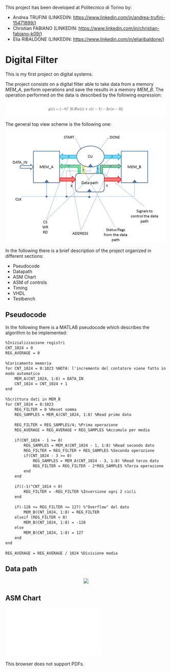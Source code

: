 This project has been developed at Politecnico di Torino by:
 - Andrea TRUFINI    (LINKEDIN: https://www.linkedin.com/in/andrea-trufini-15471899/)
 - Christian FABIANO (LINKEDIN: https://www.linkedin.com/in/christian-fabiano-k09/)
 - Elia RIBALDONE    (LINKEDIN: https://www.linkedin.com/in/eliaribaldone/)

# Digital Filter

This is my first project on digital systems.

The project consists on a digital filter able to take data from a memory *MEM_A*, perform operations and save the results in a memory *MEM_B*.
The operation performed on the data is described by the following expression:
<p align="center"><img src="./Report/formula.png" /></p>

The general top view scheme is the following one:
<p align="center"><img src="./Report/top_view.png" /></p>

In the following there is a brief description of the project organized in different sections:
- Pseudocode
- Datapath
- ASM Chart
- ASM of controls
- Timing
- VHDL
- Testbench

## Pseudocode
In the following there is a MATLAB pseudocode which describes the algorithm to be implemented:
```
%Inizializzazione registri
CNT_1024 = 0
REG_AVERAGE = 0

%Caricamento memoria
for CNT_1024 = 0:1023 %NOTA: l'incremento del contatore viene fatto in modo automatico
    MEM_A(CNT_1024, 1:8) = DATA_IN
    CNT_1024 = CNT_1024 + 1
end

%Scrittura dati in MEM_B
for CNT_1024 = 0:1023
    REG_FILTER = 0 %Reset somma
    REG_SAMPLES = MEM_A(CNT_1024, 1:8) %Read primo dato
    
    REG_FILTER = REG_SAMPLES/4; %Prima operazione
    REG_AVERAGE = REG_AVERAGE + REG_SAMPLES %Accumulo per media
    
    if(CNT_1024 - 1 >= 0)
        REG_SAMPLES = MEM_A(CNT_1024 - 1, 1:8) %Read secondo dato
        REG_FILTER = REG_FILTER + REG_SAMPLES %Seconda operazione
        if(CNT_1024 - 3 >= 0)
            REG_SAMPLES = MEM_A(CNT_1024 - 3, 1:8) %Read terzo dato
            REG_FILTER = REG_FILTER - 2*REG_SAMPLES %Terza operazione
        end
    end
    
    if((-1)^CNT_1014 < 0)
        REG_FILTER = -REG_FILTER %Inversione ogni 2 cicli
    end
    
    if(-128 <= REG_FILTER <= 127) %"Overflow" del dato
        MEM_B(CNT_1024, 1:8) = REG_FILTER
    elseif (REG_FILTER < 0)
        MEM_B(CNT_1024, 1:8) = -128
    else
        MEM_B(CNT_1024, 1:8) = 127
    end
end

REG_AVERAGE = REG_AVERAGE / 1024 %Divisione media
```

## Data path

<p align="center" width="300"><img src="./Report/Datapath_2.png" /></p>

## ASM Chart

<object data="Report/ASM_CHART.pdf" type="application/pdf" width="60vw">
    <embed src="Report/ASM_CHART.pdf">
        <p>This browser does not support PDFs. </p>
    </embed>
</object>



